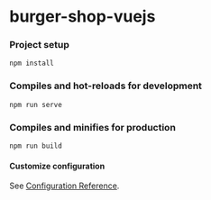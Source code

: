 # burger-shop-vuejs

### Project setup
```
npm install
```

### Compiles and hot-reloads for development
```
npm run serve
```

### Compiles and minifies for production
```
npm run build
```

#### Customize configuration
See [Configuration Reference](https://cli.vuejs.org/config/).
